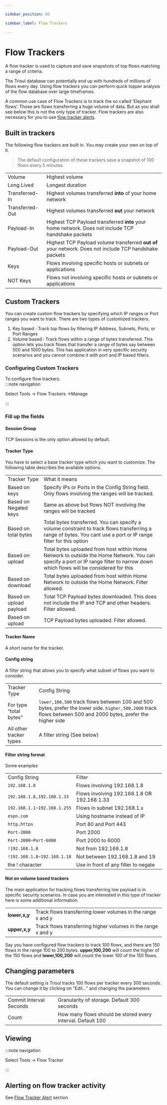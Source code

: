 ```yaml
---

sidebar_position: 02

sidebar_label: Flow Trackers

---
```


# Flow Trackers

A flow tracker is used to capture and save snapshots of top flows
matching a range of criteria.

The Trisul database can potentially end up with hundreds of millions of
flows every day. Using flow trackers you can perform quick topper
analysis of the flow database over large timeframes.

A common use case of Flow Trackers is to track the so called ‘Elephant
flows’. Those are flows transferring a huge volume of data. But as you
shall see below this is not the only type of tracker. Flow trackers are
also necessary for you to use [flow tracker alerts](/docs/ug/alerts/ft.html).

## Built in trackers

The following flow trackers are built in. You may create your own on top
of it.

> The default configuration of these trackers save a snapshot of 100 flows every 5 minutes.

|                 |                                                                                                        |
| --------------- | ------------------------------------------------------------------------------------------------------ |
| Volume          | Highest volume                                                                                         |
| Long Lived      | Longest duration                                                                                       |
| Transferred-In  | Highest volumes transferred **into** of your home network                                              |
| Transferred-Out | Highest volumes transferred **out** your network                                                       |
| Payload-In      | Highest TCP Payload transferred **into** your home network. Does not include TCP handshake packets     |
| Payload-Out     | Highest TCP Payload volume transferred **out of** your network. Does not include TCP handshake packets |
| Keys            | Flows involving specific hosts or subnets or applications                                              |
| NOT Keys        | Flows not involving specific hosts or subnets or applications                                          |

## Custom Trackers

You can create custom flow trackers by specifying which IP ranges or
Port ranges you want to track. There are two types of customized
trackers.

1. Key based : Track top flows by filtering IP Address, Subnets, Ports,
   or Port Ranges
2. Volume based : Track flows within a range of bytes transferred. This
   option lets you track flows that transfer a range of bytes say
   between 500 and 1000 bytes. This has application in very specific
   security scenarios and you cannot combine it with port and IP based
   filters.

### Configuring Custom Trackers

To configure flow trackers.  
:::note navigation

Select Tools -\> Flow Trackers -\>Manage

:::

### Fill up the fields

#### Session Group

TCP Sessions is the only option allowed by default.

#### Tracker Type

You have to select a base tracker type which you want to customize. The
following table describes the available options.

|                         |                                                                                                                                                                                  |
| ----------------------- | -------------------------------------------------------------------------------------------------------------------------------------------------------------------------------- |
| Tracker Type            | What it means                                                                                                                                                                    |
| Based on keys           | Specify IPs or Ports in the Config String field. Only flows involving the ranges will be tracked.                                                                                |
| Based on Negated keys   | Same as above but flows NOT involving the ranges will be tracked                                                                                                                 |
| Based on total bytes    | Total bytes transferred. You can specify a volume constraint to track flows transferring a range of bytes. You cant use a port or IP range filter for this option                |
| Based on upload         | Total bytes uploaded from host within Home Network to outside the Home Network. You can specify a port or IP range filter to narrow down which flows will be considered for this |
| Based on download       | Total bytes uploaded from host within Home Network to outside the Home Network. Filter allowed.                                                                                  |
| Based on upload payload | Total TCP Payload bytes downloaded. This does not include the IP and TCP and other headers. Filter allowed.                                                                      |
| Based on upload         | TCP Payload bytes uploaded. Filter allowed.                                                                                                                                      |

#### Tracker Name

A short name for the tracker.

#### Config string

A filter string that allows you to specify what subset of flows you want
to consider.

|                         |                                                                                                                                                                |
| ----------------------- | -------------------------------------------------------------------------------------------------------------------------------------------------------------- |
| Tracker Type            | Config String                                                                                                                                                  |
| For type “total bytes”  | `lower,100,500` track flows between 100 and 500 bytes, prefer the lower side. `higher,500,2000` track flows between 500 and 2000 bytes, prefer the higher side |
| All other tracker types | A filter string (See below)                                                                                                                                    |

#### Filter string format

Some examples

|                             |                                             |
| --------------------------- | ------------------------------------------- |
| Config String               | Filter                                      |
| `192.168.1.8`               | Flows involving 192.168.1.8                 |
| `192.168.1.8,192.168.1.33`  | Flows involving 192.168.1.8 OR 192.168.1.33 |
| `192.168.1.1~192.168.1.255` | Flows in subnet 192.168.1.x                 |
| `espn.com`                  | Using hostname instead of IP                |
| `http,https`                | Port 80 and Port 443                        |
| `Port-2000`                 | Port 2000                                   |
| `Port-2000~Port-6000`       | Port 2000 to 6000                           |
| `!192.168.1.8`              | Not from 192.168.1.8                        |
| `!192.168.1.8~192.168.1.18` | Not between 192.168.1.8 and 19              |
| the ! character             | Use in front of any filter to negate        |

#### Not on volume based trackers

The main application for tracking flows transferring low payload is in
specific security scenarios. In case you are interested in this type of
tracker here is some additional information.

|               |                                                              |
| ------------- | ------------------------------------------------------------ |
| **lower,x,y** | Track flows transferring lower volumes in the range x and y  |
| **upper,x,y** | Track flows transferring higher volumes in the range x and y |

Say you have configured flow trackers to track 100 flows, and there are
150 flows in the range 100 to 200 bytes. **upper,100,200** will count
the higher of the 150 flows and **lower,100,200** will count the lower
100 of the 150 flows.

## Changing parameters

The default setting is Trisul tracks 100 flows per tracker every 300
seconds. You can change it by clicking on “Edit…” and changing the
parameters

|                         |                                                             |
| ----------------------- | ----------------------------------------------------------- |
| Commit Interval Seconds | Granularity of storage. Default 300 seconds                 |
| Count                   | How many flows should be stored every interval. Default 100 |

## Viewing

:::note navigation

Select Tools -\> Flow Tracker

:::

## Alerting on flow tracker activity

See [Flow Tracker Alert](/docs/ug/alerts/ft.html) section.
